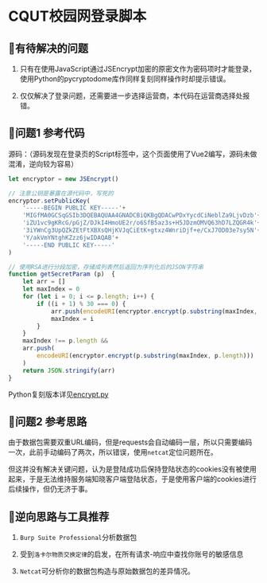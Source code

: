# CQUT校园网登录脚本

## 🐸有待解决的问题

1.  只有在使用JavaScript通过JSEncrypt加密的原密文作为密码项时才能登录，使用Python的pycryptodome库作同样复刻同样操作时却提示错误。

2.  仅仅解决了登录问题，还需要进一步选择运营商，本代码在运营商选择处报错。

## 📝问题1 参考代码

源码：（源码发现在登录页的Script标签中，这个页面使用了Vue2编写，源码未做混淆，逆向较为容易）

```javascript
let encryptor = new JSEncrypt()

// 注意公钥是暴露在源代码中，写死的
encryptor.setPublicKey(
	'-----BEGIN PUBLIC KEY-----'+
	'MIGfMA0GCSqGSIb3DQEBAQUAA4GNADCBiQKBgQDACwPDxYycdCiNeblZa9LjvDzb'+
	'iZU1vc9gKRcG/pGjZ/DJkI4HmoUE2r/o6SfB5az3s+H5JDzmOMVQ63hD7LZQGR4k'+
    '3iYWnCg3UpQZkZEtFtXBXsQHjKVJqCiEtK+gtxz4WnriDjf+e/CxJ7OD03e7sy5N'+
    'Y/akVmYNtghKZzz6jwIDAQAB'+
    '-----END PUBLIC KEY-----'
)

// 使用RSA进行分段加密，存储成列表然后返回为序列化后的JSON字符串
function getSecretParam (p)  {
	let arr = []
	let maxIndex = 0
	for (let i = 0; i <= p.length; i++) {
		if ((i + 1) % 30 === 0) {
			arr.push(encodeURI(encryptor.encrypt(p.substring(maxIndex, i))))
			maxIndex = i
		}
	}
	maxIndex !== p.length &&
	arr.push(
		encodeURI(encryptor.encrypt(p.substring(maxIndex, p.length)))
	)
	return JSON.stringify(arr)
}

```

Python复刻版本详见[encrypt.py](encrypt.py)

## 📝问题2 参考思路

由于数据包需要双重URL编码，但是requests会自动编码一层，所以只需要编码一次，此前手动编码了两次，所以错误，使用`netcat`定位问题所在。

但这并没有解决关键问题，认为是登陆成功后保持登陆状态的cookies没有被使用起来，于是无法维持服务端知晓客户端登陆状态，于是使用客户端的cookies进行后续操作，但仍无济于事。

## 🤔逆向思路与工具推荐

1.  `Burp Suite Professional`分析数据包

2.  受到`洛卡尔物质交换定律`的启发，在所有请求-响应中查找你账号的敏感信息

3.	`Netcat`可分析你的数据包构造与原始数据包的差异情况。